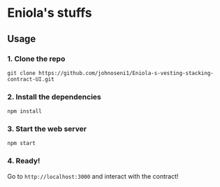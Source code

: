 
# Eniola's stuffs

## Usage

### 1. Clone the repo
```
git clone https://github.com/johnoseni1/Eniola-s-vesting-stacking-contract-UI.git
```

### 2. Install the dependencies
```
npm install
```

### 3. Start the web server
```
npm start
```

### 4. Ready!
Go to `http://localhost:3000` and interact with the contract!
